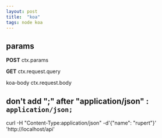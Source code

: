 ```yaml
---
layout: post
title:  "koa"
tags: node koa
---
```


## params
**POST**
ctx.params

**GET**
ctx.request.query

koa-body
  ctx.request.body
  
  

## don't add ";" after "application/json" : `application/json;`
curl -H "Content-Type:application/json" -d'{"name": "rupert"}' 'http://localhost/api'
